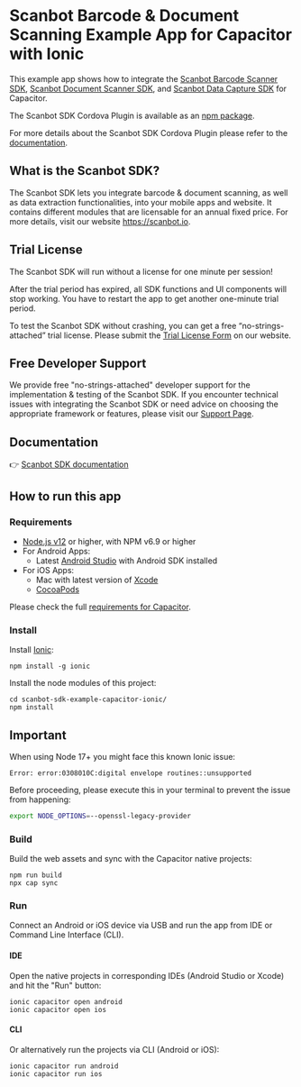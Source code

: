 # Scanbot Barcode & Document Scanning Example App for Capacitor with Ionic

This example app shows how to integrate the [Scanbot Barcode Scanner SDK](https://scanbot.io/developer/ionic-barcode-scanner/), [Scanbot Document Scanner SDK](https://scanbot.io/developer/ionic-document-scanner/), and [Scanbot Data Capture SDK](https://scanbot.io/developer/ionic-data-capture/) for Capacitor.

The Scanbot SDK Cordova Plugin is available as an [npm package](https://www.npmjs.com/package/cordova-plugin-scanbot-sdk).

For more details about the Scanbot SDK Cordova Plugin please refer to the [documentation](https://docs.scanbot.io/document-scanner-sdk/cordova/).

## What is the Scanbot SDK?

The Scanbot SDK lets you integrate barcode & document scanning, as well as data extraction functionalities, into your mobile apps and website. It contains different modules that are licensable for an annual fixed price. For more details, visit our website https://scanbot.io.


## Trial License

The Scanbot SDK will run without a license for one minute per session!

After the trial period has expired, all SDK functions and UI components will stop working. You have to restart the app to get another one-minute trial period.

To test the Scanbot SDK without crashing, you can get a free “no-strings-attached” trial license. Please submit the [Trial License Form](https://scanbot.io/trial/) on our website.

## Free Developer Support

We provide free "no-strings-attached" developer support for the implementation & testing of the Scanbot SDK.
If you encounter technical issues with integrating the Scanbot SDK or need advice on choosing the appropriate
framework or features, please visit our [Support Page](https://docs.scanbot.io/support/).

## Documentation
👉 [Scanbot SDK documentation](https://docs.scanbot.io/document-scanner-sdk/cordova/introduction/)

## How to run this app

### Requirements

- [Node.js v12](https://nodejs.org) or higher, with NPM v6.9 or higher
- For Android Apps:
  * Latest [Android Studio](https://developer.android.com/studio/) with Android SDK installed
- For iOS Apps:
  * Mac with latest version of [Xcode](https://developer.apple.com/xcode/)
  * [CocoaPods](https://cocoapods.org)

Please check the full [requirements for Capacitor](https://capacitorjs.com/docs/getting-started/environment-setup).

### Install

Install [Ionic](https://ionicframework.com):

```
npm install -g ionic
```

Install the node modules of this project:

```
cd scanbot-sdk-example-capacitor-ionic/
npm install
```

## Important
When using Node 17+ you might face this known Ionic issue: 

```
Error: error:0308010C:digital envelope routines::unsupported
```

Before proceeding, please execute this in your terminal to prevent the issue from happening:

```bash
export NODE_OPTIONS=--openssl-legacy-provider
```

### Build

Build the web assets and sync with the Capacitor native projects:

```
npm run build
npx cap sync
```

### Run

Connect an Android or iOS device via USB and run the app from IDE or Command Line Interface (CLI).


#### IDE
Open the native projects in corresponding IDEs (Android Studio or Xcode) and hit the "Run" button:

```
ionic capacitor open android
ionic capacitor open ios
```

#### CLI
Or alternatively run the projects via CLI (Android or iOS):

```
ionic capacitor run android
ionic capacitor run ios
```
